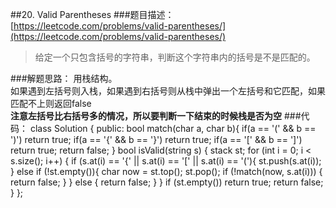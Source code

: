 ##20. Valid Parentheses
###题目描述：[https://leetcode.com/problems/valid-parentheses/](https://leetcode.com/problems/valid-parentheses/)
> 给定一个只包含括号的字符串，判断这个字符串内的括号是不是匹配的。

###解题思路：
用栈结构。    
如果遇到左括号则入栈，如果遇到右括号则从栈中弹出一个左括号和它匹配，如果匹配不上则返回false    
**注意左括号比右括号多的情况，所以要判断一下结束的时候栈是否为空**
###代码：
	class Solution {
	public:
	    bool match(char a, char b){
	        if(a == '(' && b == ')') return true;
	        if(a == '{' && b == '}') return true;
	        if(a == '[' && b == ']') return true;
	        return false;
	    }
	    bool isValid(string s) {
	        stack<char> st;
	        for (int i = 0; i < s.size(); i++) {
	            if (s.at(i) == '{' || s.at(i) == '[' || s.at(i) == '('){
	                st.push(s.at(i));
	            }
	            else if (!st.empty()){
	                char now = st.top();
	                st.pop();
	                if (!match(now, s.at(i))) {
	                    return false;
	                }
	            }
	            else {
	                return false;
	            }
	        }
	        if (st.empty())
	            return true;
	        return false;
	    }
	};
